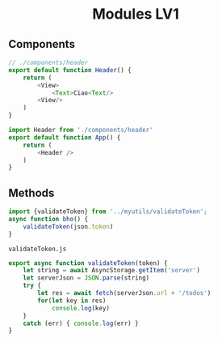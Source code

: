 <h1 align="center">Modules LV1</h1>

## Components

```Javascript
// ./components/header
export default function Header() {
    return (
        <View>
            <Text>Ciao<Text/>
        <View/>
    )
}
```
```Javascript
import Header from './components/header'
export default function App() {
    return (
        <Header />
    )
}
```

## Methods

```Javascript
import {validateToken} from '../myutils/validateToken';
async function bho() {
    validateToken(json.token)   
}
```
```validateToken.js```
```Javascript
export async function validateToken(token) {
    let string = await AsyncStorage.getItem('server')
    let serverJson = JSON.parse(string)
    try {
        let res = await fetch(serverJson.url + '/todos')
        for(let key in res)
            console.log(key)
    }
    catch (err) { console.log(err) }
}
```